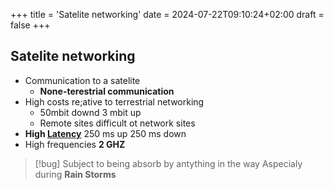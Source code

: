 +++
title = 'Satelite networking'
date = 2024-07-22T09:10:24+02:00
draft = false
+++

## Satelite networking
- Communication to a satelite
	- **None-terestrial communication**
 - High costs re;ative to terrestrial networking
	  - 50mbit downd 3 mbit up 
	  - Remote sites difficult ot network sites 
  - **High [Latency](/Network/Data/Latency.md)**
	  250 ms up 250 ms down
- High frequencies 
	**2 GHZ**
>[!bug] Subject to being absorb by antything in the way
>Aspecialy during **Rain Storms**